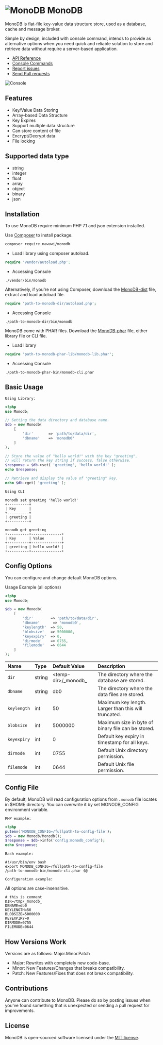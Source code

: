 
# ![MonoDB](https://static.monodb.io/logo-150x150.svg) MonoDB

MonoDB is flat-file key-value data structure store, used as a database, cache and message broker. 

Simple by design, included with console command, intends to provide as alternative options when you need quick and reliable solution to store and retrieve data without require a server-based application.

- [API Reference](https://github.com/nawawi/MonoDB/wiki/Base-Methods)
- [Console Commands](https://github.com/nawawi/MonoDB/wiki/Command-Set)
- [Report issues](https://github.com/nawawi/MonoDB/issues)
- [Send Pull requests](https://github.com/nawawi/MonoDB/pulls)

![Console](https://static.monodb.io/console.jpg)

## Features

- Key/Value Data Storing
- Array-based Data Structure
- Key Expires
- Support multiple data structure
- Can store content of file
- Encrypt/Decrypt data
- File locking


## Supported data type

- string
- integer
- float
- array
- object
- binary
- json


## Installation

To use MonoDB require minimum PHP 7.1 and json extension installed.

Use [Composer](http://getcomposer.org/) to install package.

```sh
composer require nawawi/monodb
```
- Load library using composer autoload.
```php
require 'vendor/autoload.php';
```
- Accessing Console
```
./vendor/bin/monodb
```

Alternatively, if you're not using Composer, download the [MonoDB-dist](https://github.com/nawawi/MonoDB/releases/) file, extract and load autoload file.

```php
require 'path-to-monodb-dir/autoload.php';
```
- Accessing Console
```
./path-to-monodb-dir/bin/monodb
```

MonoDB come with PHAR files. Download the [MonoDB-phar](https://github.com/nawawi/MonoDB/releases/) file, either library file or CLI file.

- Load library
```php
require 'path-to-monodb-phar-lib/monodb-lib.phar';
```
- Accessing Console
```
./path-to-monodb-phar-bin/monodb-cli.phar
```

## Basic Usage

`Using Library:`
```php
<?php
use Monodb;

// Setting the data directory and database name.
$db = new Monodb(
    [
        'dir'       => 'path/to/data/dir',
        'dbname'    => 'monodb0'
    ]
);

// Store the value of "hello world!" with the key "greeting",
// will return the key string if success, false otherwise.
$response = $db->set( 'greeting', 'hello world!' );
echo $response;

// Retrieve and display the value of "greeting" key.
echo $db->get( 'greeting' );
```

`Using CLI`
  
```
monodb set greeting 'hello world!'
+----------+
| Key      |
+----------+
| greeting |
+----------+
```

```
monodb get greeting
+----------+--------------+
| Key      | Value        |
+----------+--------------+
| greeting | hello world! |
+----------+--------------+
```


## Config Options

You can configure and change default MonoDB options.

Usage Example (all options)

```php
<?php
use Monodb;

$db = new Monodb(
    [
     	'dir'        => 'path/to/data/dir',
        'dbname'      => 'monodb0',
        'keylength'  => 50,
        'blobsize'   => 5000000,
        'keyexpiry'  => 0,
        'dirmode'    => 0755,
        'filemode'   => 0644
    ]
);

```

Name|Type|Default Value|Description
:---|:---|:---|:---
`dir`|string|<temp-dir\>/\_monodb\_|The directory where the database are stored.
`dbname`|string|db0|The directory where the data files are stored.
`keylength`|int|50|Maximum key length. Larger than this will truncated.
`blobsize`|int|5000000|Maximum size in byte of binary file can be stored.
`keyexpiry`|int|0|Default key expiry in timestamp for all keys.
`dirmode`|int|0755|Default Unix directory permission.
`filemode`|int|0644|Default Unix file permission.


## Config File
By default, MonoDB will read configuration options from `.monodb` file locates in $HOME directory. You can overwrite it by set MONODB_CONFIG environment variable.

`PHP example:`
```php
<?php
putenv('MONODB_CONFIG=/fullpath-to-config-file');
$db = new Monodb/Monodb();
$response = $db->info('config:monodb_config');
echo $response;
```

`Bash example:`
```
#!/usr/bin/env bash
export MONODB_CONFIG=/fullpath-to-config-file
/path-to-monodb-bin/monodb-cli.phar $@
```

`Configuration example:`

All options are case-insensitive.

```
# this is comment
DIR=/tmp/_monodb_
DBNAME=db0
KEYLENGTH=50
BLOBSIZE=5000000
KEYEXPIRY=0
DIRMODE=0755
FILEMODE=0644
```

## How Versions Work

Versions are as follows: Major.Minor.Patch

* Major: Rewrites with completely new code-base.
* Minor: New Features/Changes that breaks compatibility.
* Patch: New Features/Fixes that does not break compatibility.


## Contributions

Anyone can contribute to MonoDB. Please do so by posting issues when you've found something that is unexpected or sending a pull request for improvements.


## License

MonoDB is open-sourced software licensed under the [MIT license](https://opensource.org/licenses/MIT).

